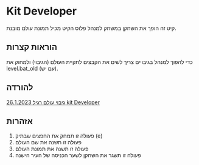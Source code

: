 # Kit Developer
קיט זה הופך את השחקן במשחק למנהל פלוס הקיט מכיל תמונת עולם מובנת.
## הוראות קצרות
כדי להפוך למנהל בגיבויים צריך לשים את הקבצים לתקיית העולם (הגיבוי) ולמחוק את level.bat_old (עם יש).
## להורדה
[גיבוי עולם רגיל 26.1.2023 kit Developer](https://github.com/Ori201/Friends-server-backups/files/12294743/OP.26.1.2023.world.zip)

## אזהרות
1. פעולה זו תמחק את החפצים שבתיק (e)
2. פעולה זו תשנה את שם העולם
3. פעולה זו תשנה את תמונת העולם
4. פעולה זו תשגר את השחקן לשער הכניסה של העיר הישנה


